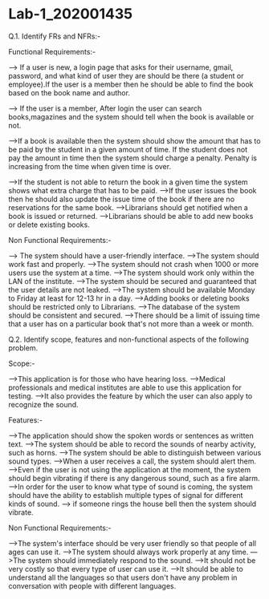 # Lab-1_202001435

Q.1. Identify FRs and NFRs:-

Functional Requirements:-

—> If a user is new, a login page that asks for their username, gmail, password, and what kind of user they are should be there (a student or employee).If the user is a member then he should be able to find the book based on the book name and author.

—> If the user is a member, After login the user can search books,magazines and the system should tell when the book is available or not.

—>If a book is available then the system should show the amount that has to be paid by the student in a given amount of time. If the student does not pay the amount in time then the system should charge a penalty. Penalty is increasing from the time when given time is over.

—>If the student is not able to return the book in a given time the system shows what extra charge that has to be paid.
—>If the user issues  the book then he should also update the issue time of the book if there are no reservations for the same book.
—>Librarians should get notified when a book is issued or returned.
—>Librarians should be able to add new books or delete existing books.


Non Functional Requirements:-


—> The system should have a user-friendly interface.
—>The system should work fast and properly.
—>The system should not crash when 1000 or more users use the system at a time.
—>The system should work only within the LAN of the institute.
—>The system should be secured and guaranteed that the user details are not leaked.
—>The system should be available Monday to Friday at least for 12-13 hr in a day.
—>Adding books or deleting books should be restricted only to Librarians.
—>The database of the system should be consistent and secured.
—>There should be a limit of issuing time that a user has on a particular book that's not more than a week or month.






Q.2. Identify scope, features and non-functional aspects of the following problem.


Scope:-


—>This application is for those who have hearing loss.
—>Medical professionals and medical institutes are able to use this application for testing.
—>It also provides the feature by which the user can also apply to recognize the sound.


Features:-


—>The application should show the spoken words or sentences as written text.
—>The system should be able to record the sounds of nearby activity, such as horns.
—>The system should be able to distinguish between various sound types.
—>When a user receives a call, the system should alert them.
—>Even if the user is not using the application at the moment, the system should begin vibrating if there is any dangerous sound, such as a fire alarm.
—>In order for the user to know what type of sound is coming, the system should have the ability to establish multiple types of signal for different kinds of sound.
—> if someone rings the house bell then the system should vibrate.


Non Functional Requirements:-


—>The system's interface should be very user friendly so that people of all ages can use it.
—>The system should always work properly at any time.
—>The system should immediately respond to the sound.
—>It should not be very costly so that every type of user can use it.
 —>It should be able to understand all the languages so that users don't have any problem in conversation with people with different languages.
